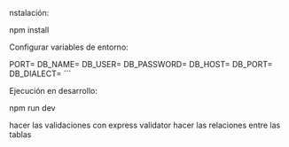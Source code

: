 nstalación:

npm install

Configurar variables de entorno:

PORT= DB_NAME= DB_USER= DB_PASSWORD= DB_HOST= DB_PORT= DB_DIALECT= ´´´

Ejecución en desarrollo:

npm run dev

hacer las validaciones con express validator
hacer las relaciones entre las tablas